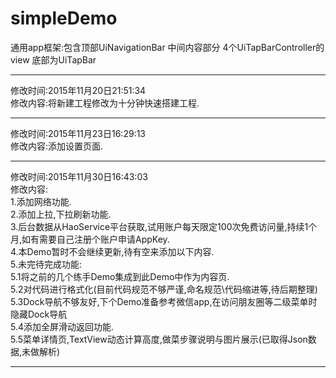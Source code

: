 # simpleDemo
通用app框架:包含顶部UiNavigationBar 中间内容部分 4个UiTapBarController的view 底部为UiTapBar 

------------------------------------------------------------------------------------------------
修改时间:2015年11月20日21:51:34<br>
修改内容:将新建工程修改为十分钟快速搭建工程.<br>

------------------------------------------------------------------------------------------------
修改时间:2015年11月23日16:29:13<br>
修改内容:添加设置页面.<br>

------------------------------------------------------------------------------------------------
修改时间:2015年11月30日16:43:03<br>
修改内容:<br>
1.添加网络功能.<br>
2.添加上拉,下拉刷新功能.<br>
3.后台数据从HaoService平台获取,试用账户每天限定100次免费访问量,持续1个月,如有需要自己注册个账户申请AppKey.<br>
4.本Demo暂时不会继续更新,待有空来添加以下内容.<br>
5.未完待完成功能:<br>
5.1将之前的几个练手Demo集成到此Demo中作为内容页.<br>
5.2对代码进行格式化(目前代码规范不够严谨,命名规范\代码缩进等,待后期整理)<br>
5.3Dock导航不够友好,下个Demo准备参考微信app,在访问朋友圈等二级菜单时隐藏Dock导航<br>
5.4添加全屏滑动返回功能.<br>
5.5菜单详情页,TextView动态计算高度,做菜步骤说明与图片展示(已取得Json数据,未做解析)

------------------------------------------------------------------------------------------------
